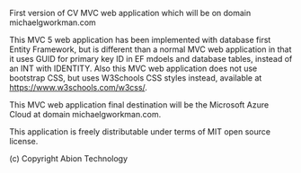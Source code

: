 First version of CV MVC web application which will be on domain michaelgworkman.com

This MVC 5 web application has been implemented with database first Entity Framework,
but is different than a normal MVC web application in that it uses GUID for primary key ID in EF mdoels and database tables,
instead of an INT with IDENTITY. Also this MVC web application does not use bootstrap CSS, but uses W3Schools CSS styles instead,
available at https://www.w3schools.com/w3css/.

This MVC web application final destination will be the Microsoft Azure Cloud at domain michaelgworkman.com.

This application is freely distributable under terms of MIT open source license.

(c) Copyright Abion Technology
